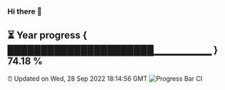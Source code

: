 ### Hi there 👋
⏳ Year progress { ██████████████████████▁▁▁▁▁▁▁▁ } 74.18 %
---
⏰ Updated on Wed, 28 Sep 2022 18:14:56 GMT
![Progress Bar CI](https://github.com/Moyi321/Moyi321/workflows/Progress%20Bar%20CI/badge.svg)

